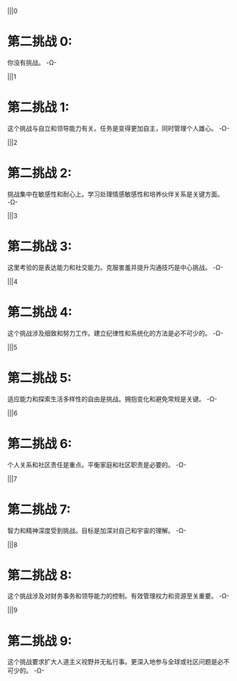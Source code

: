 |||0
# 第二挑战 0:
你没有挑战。
-Ω-

|||1
# 第二挑战 1:
这个挑战与自立和领导能力有关。任务是变得更加自主，同时管理个人雄心。
-Ω-

|||2
# 第二挑战 2:
挑战集中在敏感性和耐心上。学习处理情感敏感性和培养伙伴关系是关键方面。
-Ω-

|||3
# 第二挑战 3:
这里考验的是表达能力和社交能力。克服害羞并提升沟通技巧是中心挑战。
-Ω-

|||4
# 第二挑战 4:
这个挑战涉及细致和努力工作。建立纪律性和系统化的方法是必不可少的。
-Ω-

|||5
# 第二挑战 5:
适应能力和探索生活多样性的自由是挑战。拥抱变化和避免常规是关键。
-Ω-

|||6
# 第二挑战 6:
个人关系和社区责任是重点。平衡家庭和社区职责是必要的。
-Ω-

|||7
# 第二挑战 7:
智力和精神深度受到挑战。目标是加深对自己和宇宙的理解。
-Ω-

|||8
# 第二挑战 8:
这个挑战涉及对财务事务和领导能力的控制。有效管理权力和资源至关重要。
-Ω-

|||9
# 第二挑战 9:
这个挑战要求扩大人道主义视野并无私行事。更深入地参与全球或社区问题是必不可少的。
-Ω-
